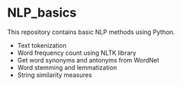 # NLP_basics
This repository contains basic NLP methods using Python.

  - Text tokenization
  - Word frequency  count using NLTK library
  - Get word synonyms and antonyms from WordNet
  - Word stemming and lemmatization
  - String similarity measures
